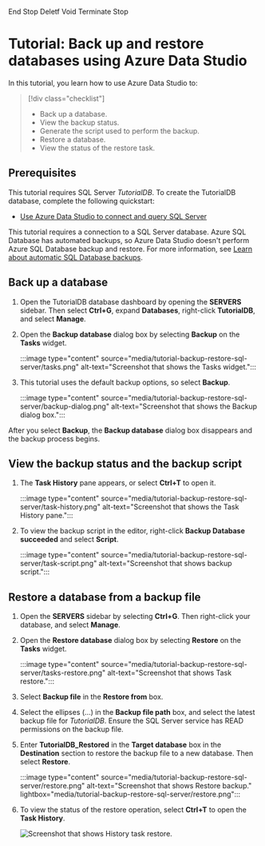 End
Stop
Deletf
Void
Terminate 
Stop






































































# Tutorial: Back up and restore databases using Azure Data Studio

In this tutorial, you learn how to use Azure Data Studio to:

> [!div class="checklist"]
>  
> - Back up a database.
> - View the backup status.
> - Generate the script used to perform the backup.
> - Restore a database.
> - View the status of the restore task.

## Prerequisites

This tutorial requires SQL Server *TutorialDB*. To create the TutorialDB database, complete the following quickstart:

- [Use Azure Data Studio to connect and query SQL Server](quickstart-sql-server.md)

This tutorial requires a connection to a SQL Server database. Azure SQL Database has automated backups, so Azure Data Studio doesn't perform Azure SQL Database backup and restore. For more information, see [Learn about automatic SQL Database backups](/azure/sql-database/sql-database-automated-backups).

## Back up a database

1. Open the TutorialDB database dashboard by opening the **SERVERS** sidebar. Then select **Ctrl+G**, expand **Databases**, right-click **TutorialDB**, and select **Manage**.

1. Open the **Backup database** dialog box by selecting **Backup** on the **Tasks** widget.

   :::image type="content" source="media/tutorial-backup-restore-sql-server/tasks.png" alt-text="Screenshot that shows the Tasks widget.":::

1. This tutorial uses the default backup options, so select **Backup**.

   :::image type="content" source="media/tutorial-backup-restore-sql-server/backup-dialog.png" alt-text="Screenshot that shows the Backup dialog box.":::

After you select **Backup**, the **Backup database** dialog box disappears and the backup process begins.

## View the backup status and the backup script

1. The **Task History** pane appears, or select **Ctrl+T** to open it.

   :::image type="content" source="media/tutorial-backup-restore-sql-server/task-history.png" alt-text="Screenshot that shows the Task History pane.":::

1. To view the backup script in the editor, right-click **Backup Database succeeded** and select **Script**.

   :::image type="content" source="media/tutorial-backup-restore-sql-server/task-script.png" alt-text="Screenshot that shows backup script.":::

## Restore a database from a backup file

1. Open the **SERVERS** sidebar by selecting **Ctrl+G**. Then right-click your database, and select **Manage**.

1. Open the **Restore database** dialog box by selecting **Restore** on the **Tasks** widget.

   :::image type="content" source="media/tutorial-backup-restore-sql-server/tasks-restore.png" alt-text="Screenshot that shows Task restore.":::

1. Select **Backup file** in the **Restore from** box.

1. Select the ellipses (...) in the **Backup file path** box, and select the latest backup file for *TutorialDB*. Ensure the SQL Server service has READ permissions on the backup file.

1. Enter **TutorialDB_Restored** in the **Target database** box in the **Destination** section to restore the backup file to a new database. Then select **Restore**.

   :::image type="content" source="media/tutorial-backup-restore-sql-server/restore.png" alt-text="Screenshot that shows Restore backup." lightbox="media/tutorial-backup-restore-sql-server/restore.png":::

1. To view the status of the restore operation, select **Ctrl+T** to open the **Task History**.

   ![Screenshot that shows History task restore.](./media/tutorial-backup-restore-sql-server/task-history-restore.png)
